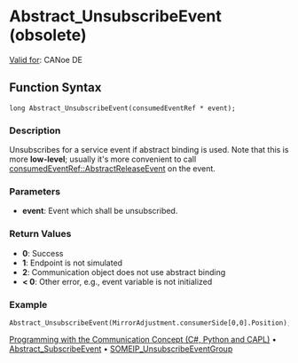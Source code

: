 # Abstract_UnsubscribeEvent (obsolete)

[Valid for](../../../Shared/FeatureAvailability.md): CANoe DE

## Function Syntax

```
long Abstract_UnsubscribeEvent(consumedEventRef * event);
```

### Description

Unsubscribes for a service event if abstract binding is used. Note that this is more **low-level**; usually it's more convenient to call [consumedEventRef::AbstractReleaseEvent](../Methods/CAPLfunctionConsumedEventRefAbstractReleaseEvent.md) on the event.

### Parameters

- **event**: Event which shall be unsubscribed.

### Return Values

- **0**: Success
- **1**: Endpoint is not simulated
- **2**: Communication object does not use abstract binding
- **< 0**: Other error, e.g., event variable is not initialized

### Example

```plaintext
Abstract_UnsubscribeEvent(MirrorAdjustment.consumerSide[0,0].Position);
```

[Programming with the Communication Concept (C#, Python and CAPL)](../../../CANoeCANalyzer/CommunicationConcept/Programming/CCP.md) • [Abstract_SubscribeEvent](CAPLfunctionAbstractSubscribeEvent.md) • [SOMEIP_UnsubscribeEventGroup](CAPLfunctionSOMEIPUnsubscribeEventGroup.md)
